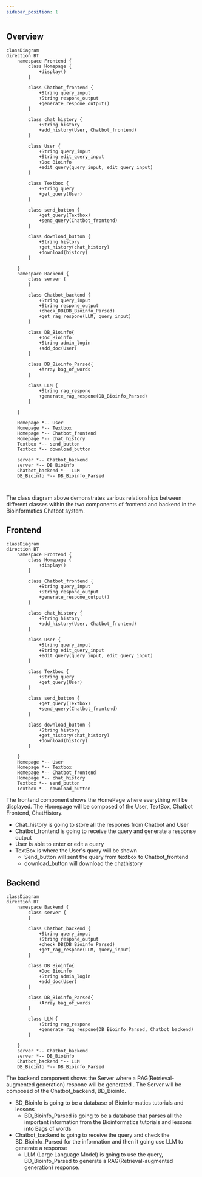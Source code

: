 ```yaml
---
sidebar_position: 1
---
```


<!--Overview Section-->

## __Overview__
```mermaid
classDiagram
direction BT
	namespace Frontend {
        class Homepage {
	        +display()
        }

        class Chatbot_frontend {
	        +String query_input
	        +String respone_output
	        +generate_respone_output()
        }

        class chat_history {
	        +String history
	        +add_history(User, Chatbot_frontend)
        }

        class User {
	        +String query_input
	        +String edit_query_input
	        +Doc Bioinfo
	        +edit_query(query_input, edit_query_input)
        }

        class Textbox {
	        +String query
	        +get_query(User)
        }

        class send_button {
	        +get_query(Textbox)
	        +send_query(Chatbot_frontend)
        }

        class download_button {
	        +String history
	        +get_history(chat_history)
	        +download(history)
        }

	}
	namespace Backend {
        class server {
        }

        class Chatbot_backend {
	        +String query_input
	        +String respone_output
	        +check_DB(DB_Bioinfo_Parsed)
            +get_rag_respone(LLM, query_input)
        }

        class DB_Bioinfo{
	        +Doc Bioinfo
	        +String admin_login
	        +add_doc(User)
        }

        class DB_Bioinfo_Parsed{
            +Array bag_of_words
        }

        class LLM {
	        +String rag_respone
	        +generate_rag_respone(DB_Bioinfo_Parsed)
        }

	}

    Homepage *-- User
    Homepage *-- Textbox
    Homepage *-- Chatbot_frontend
    Homepage *-- chat_history
    Textbox *-- send_button
    Textbox *-- download_button

    server *-- Chatbot_backend
    server *-- DB_Bioinfo
    Chatbot_backend *-- LLM
    DB_Bioinfo *-- DB_Bioinfo_Parsed
    


```
The class diagram above demonstrates various relationships between different classes within the two components of frontend and backend in the Bioinformatics Chatbot system. 

<!-- Frontend section -->
## __Frontend__
```mermaid
classDiagram
direction BT
	namespace Frontend {
        class Homepage {
	        +display()
        }

        class Chatbot_frontend {
	        +String query_input
	        +String respone_output
	        +generate_respone_output()
        }

        class chat_history {
	        +String history
	        +add_history(User, Chatbot_frontend)
        }

        class User {
	        +String query_input
	        +String edit_query_input
	        +edit_query(query_input, edit_query_input)
        }

        class Textbox {
	        +String query
	        +get_query(User)
        }

        class send_button {
	        +get_query(Textbox)
	        +send_query(Chatbot_frontend)
        }

        class download_button {
	        +String history
	        +get_history(chat_history)
	        +download(history)
        }

	}
    Homepage *-- User
    Homepage *-- Textbox
    Homepage *-- Chatbot_frontend
    Homepage *-- chat_history
    Textbox *-- send_button
    Textbox *-- download_button
```

The frontend component shows the HomePage where everything will be displayed. The Homepage will be composed of the User, TextBox, Chatbot Frontend, ChatHistory. 
+ Chat_history is going to store all the respones from Chatbot and User
+ Chatbot_frontend is going to receive the query and generate a response output
+ User is able to enter or edit a query
+ TextBox is where the User's query will be shown
  + Send_button will sent the query from textbox to Chatbot_frontend
  + download_button will download the chathistory   



<!--Backend section -->
## Backend
```mermaid
classDiagram
direction BT
	namespace Backend {
        class server {
        }

        class Chatbot_backend {
	        +String query_input
	        +String respone_output
	        +check_DB(DB_Bioinfo_Parsed)
            +get_rag_respone(LLM, query_input)
        }

        class DB_Bioinfo{
	        +Doc Bioinfo
	        +String admin_login
	        +add_doc(User)
        }

        class DB_Bioinfo_Parsed{
            +Array bag_of_words
        }

        class LLM {
	        +String rag_respone
	        +generate_rag_respone(DB_Bioinfo_Parsed, Chatbot_backend)
        }

	}
    server *-- Chatbot_backend
    server *-- DB_Bioinfo
    Chatbot_backend *-- LLM
    DB_Bioinfo *-- DB_Bioinfo_Parsed
```

The backend component shows the Server where a RAG(Retrieval-augmented generation) respone will be generated . The Server will be composed of the Chatbot_backend, BD_Bioinfo. 
+ BD_Bioinfo is going to be a database of Bioinformatics tutorials and lessons
  + BD_Bioinfo_Parsed is going to be a database that parses all the important information from the Bioinformatics tutorials and lessons into Bags of words	
+ Chatbot_backend is going to receive the query and check the BD_Bioinfo_Parsed for the information and then it going use LLM to generate a response 
  + LLM (Large Language Model) is going to use the query, BD_Bioinfo_Parsed to generate a RAG(Retrieval-augmented generation) response.
